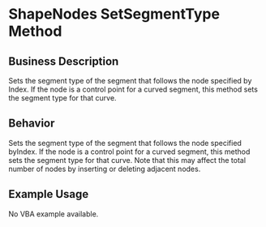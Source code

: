 # ShapeNodes SetSegmentType Method

## Business Description
Sets the segment type of the segment that follows the node specified by Index. If the node is a control point for a curved segment, this method sets the segment type for that curve.

## Behavior
Sets the segment type of the segment that follows the node specified byIndex. If the node is a control point for a curved segment, this method sets the segment type for that curve. Note that this may affect the total number of nodes by inserting or deleting adjacent nodes.

## Example Usage
No VBA example available.